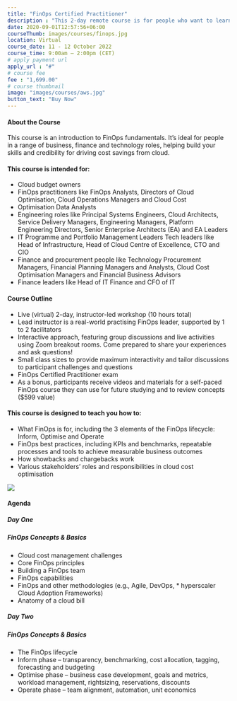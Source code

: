 ```yaml
---
title: "FinOps Certified Practitioner"
description : "This 2-day remote course is for people who want to learn FinOps best practices and become a certified practitioner."
date: 2020-09-01T12:57:56+06:00
courseThumb: images/courses/finops.jpg
location: Virtual
course_date: 11 - 12 October 2022
course_time: 9:00am – 2:00pm (CET)
# apply payment url
apply_url : "#"
# course fee
fee : "1,699.00"
# course thumbnail
image: "images/courses/aws.jpg"
button_text: "Buy Now"
---
```


#### About the Course

This course is an introduction to FinOps fundamentals. It’s ideal for people in a range of business, finance and technology roles, helping build your skills and credibility for driving cost savings from cloud.

#### This course is intended for:

* Cloud budget owners
* FinOps practitioners like FinOps Analysts, Directors of Cloud Optimisation, Cloud Operations Managers and Cloud Cost 
* Optimisation Data Analysts
* Engineering roles like Principal Systems Engineers, Cloud Architects, Service Delivery Managers, Engineering Managers, Platform Engineering Directors, Senior Enterprise Architects (EA) and EA Leaders
* IT Programme and Portfolio Management Leaders
Tech leaders like Head of Infrastructure, Head of Cloud Centre of Excellence, CTO and CIO
* Finance and procurement people like Technology Procurement Managers, Financial Planning Managers and Analysts, Cloud Cost Optimisation Managers and Financial Business Advisors
* Finance leaders like Head of IT Finance and CFO of IT

#### Course Outline

* Live (virtual) 2-day, instructor-led workshop (10 hours total)
* Lead instructor is a real-world practising FinOps leader, supported by 1 to 2 facilitators
* Interactive approach, featuring group discussions and live activities using Zoom breakout rooms. Come prepared to share your experiences and ask questions!
* Small class sizes to provide maximum interactivity and tailor discussions to participant challenges and questions
* FinOps Certified Practitioner exam
* As a bonus, participants receive videos and materials for a self-paced FinOps course they can use for future studying and to review concepts ($599 value)

#### This course is designed to teach you how to:

* What FinOps is for, including the 3 elements of the FinOps lifecycle: Inform, Optimise and Operate
* FinOps best practices, including KPIs and benchmarks, repeatable processes and tools to achieve measurable business outcomes
* How showbacks and chargebacks work
* Various stakeholders’ roles and responsibilities in cloud cost optimisation 

![](https://nordcloud.com/wp-content/uploads/2020/03/nordcloud_web_square-25-1.jpg#floatright)

#### Agenda

##### Day One
##### FinOps Concepts & Basics

* Cloud cost management challenges
* Core FinOps principles
* Building a FinOps team
* FinOps capabilities
* FinOps and other methodologies (e.g., Agile, DevOps, * hyperscaler Cloud Adoption Frameworks)
* Anatomy of a cloud bill

##### Day Two
##### FinOps Concepts & Basics

* The FinOps lifecycle
* Inform phase – transparency, benchmarking, cost allocation, tagging, forecasting and budgeting
* Optimise phase – business case development, goals and metrics, workload management, rightsizing, reservations, discounts
* Operate phase – team alignment, automation, unit economics

